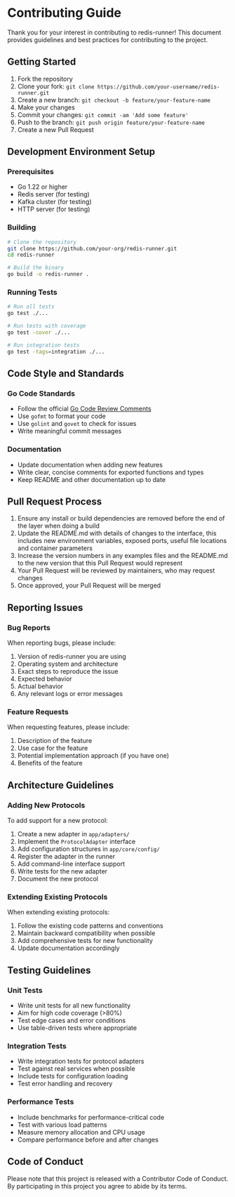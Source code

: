 # Contributing Guide

Thank you for your interest in contributing to redis-runner! This document provides guidelines and best practices for contributing to the project.

## Getting Started

1. Fork the repository
2. Clone your fork: `git clone https://github.com/your-username/redis-runner.git`
3. Create a new branch: `git checkout -b feature/your-feature-name`
4. Make your changes
5. Commit your changes: `git commit -am 'Add some feature'`
6. Push to the branch: `git push origin feature/your-feature-name`
7. Create a new Pull Request

## Development Environment Setup

### Prerequisites

- Go 1.22 or higher
- Redis server (for testing)
- Kafka cluster (for testing)
- HTTP server (for testing)

### Building

```bash
# Clone the repository
git clone https://github.com/your-org/redis-runner.git
cd redis-runner

# Build the binary
go build -o redis-runner .
```

### Running Tests

```bash
# Run all tests
go test ./...

# Run tests with coverage
go test -cover ./...

# Run integration tests
go test -tags=integration ./...
```

## Code Style and Standards

### Go Code Standards

- Follow the official [Go Code Review Comments](https://github.com/golang/go/wiki/CodeReviewComments)
- Use `gofmt` to format your code
- Use `golint` and `govet` to check for issues
- Write meaningful commit messages

### Documentation

- Update documentation when adding new features
- Write clear, concise comments for exported functions and types
- Keep README and other documentation up to date

## Pull Request Process

1. Ensure any install or build dependencies are removed before the end of the layer when doing a build
2. Update the README.md with details of changes to the interface, this includes new environment variables, exposed ports, useful file locations and container parameters
3. Increase the version numbers in any examples files and the README.md to the new version that this Pull Request would represent
4. Your Pull Request will be reviewed by maintainers, who may request changes
5. Once approved, your Pull Request will be merged

## Reporting Issues

### Bug Reports

When reporting bugs, please include:

1. Version of redis-runner you are using
2. Operating system and architecture
3. Exact steps to reproduce the issue
4. Expected behavior
5. Actual behavior
6. Any relevant logs or error messages

### Feature Requests

When requesting features, please include:

1. Description of the feature
2. Use case for the feature
3. Potential implementation approach (if you have one)
4. Benefits of the feature

## Architecture Guidelines

### Adding New Protocols

To add support for a new protocol:

1. Create a new adapter in `app/adapters/`
2. Implement the `ProtocolAdapter` interface
3. Add configuration structures in `app/core/config/`
4. Register the adapter in the runner
5. Add command-line interface support
6. Write tests for the new adapter
7. Document the new protocol

### Extending Existing Protocols

When extending existing protocols:

1. Follow the existing code patterns and conventions
2. Maintain backward compatibility when possible
3. Add comprehensive tests for new functionality
4. Update documentation accordingly

## Testing Guidelines

### Unit Tests

- Write unit tests for all new functionality
- Aim for high code coverage (>80%)
- Test edge cases and error conditions
- Use table-driven tests where appropriate

### Integration Tests

- Write integration tests for protocol adapters
- Test against real services when possible
- Include tests for configuration loading
- Test error handling and recovery

### Performance Tests

- Include benchmarks for performance-critical code
- Test with various load patterns
- Measure memory allocation and CPU usage
- Compare performance before and after changes

## Code of Conduct

Please note that this project is released with a Contributor Code of Conduct. By participating in this project you agree to abide by its terms.